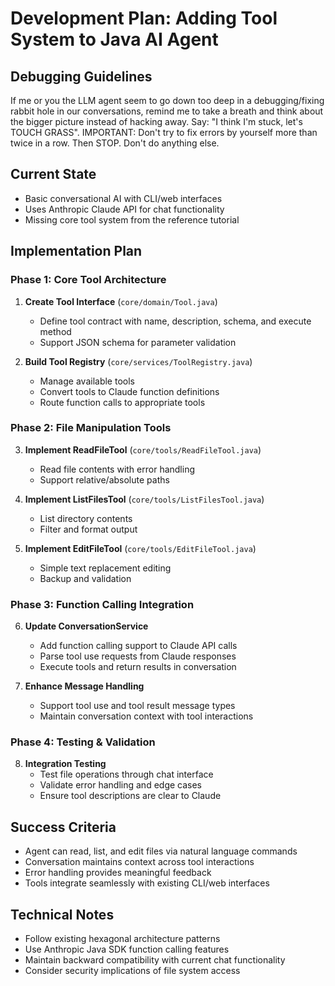 # Development Plan: Adding Tool System to Java AI Agent

## Debugging Guidelines
If me or you the LLM agent seem to go down too deep in a debugging/fixing rabbit hole in our conversations, remind me to take a breath and think about the bigger picture instead of hacking away. Say: "I think I'm stuck, let's TOUCH GRASS". IMPORTANT: Don't try to fix errors by yourself more than twice in a row. Then STOP. Don't do anything else.

## Current State
- Basic conversational AI with CLI/web interfaces
- Uses Anthropic Claude API for chat functionality
- Missing core tool system from the reference tutorial

## Implementation Plan

### Phase 1: Core Tool Architecture
1. **Create Tool Interface** (`core/domain/Tool.java`)
   - Define tool contract with name, description, schema, and execute method
   - Support JSON schema for parameter validation

2. **Build Tool Registry** (`core/services/ToolRegistry.java`)
   - Manage available tools
   - Convert tools to Claude function definitions
   - Route function calls to appropriate tools

### Phase 2: File Manipulation Tools
3. **Implement ReadFileTool** (`core/tools/ReadFileTool.java`)
   - Read file contents with error handling
   - Support relative/absolute paths

4. **Implement ListFilesTool** (`core/tools/ListFilesTool.java`)
   - List directory contents
   - Filter and format output

5. **Implement EditFileTool** (`core/tools/EditFileTool.java`)
   - Simple text replacement editing
   - Backup and validation

### Phase 3: Function Calling Integration
6. **Update ConversationService**
   - Add function calling support to Claude API calls
   - Parse tool use requests from Claude responses
   - Execute tools and return results in conversation

7. **Enhance Message Handling**
   - Support tool use and tool result message types
   - Maintain conversation context with tool interactions

### Phase 4: Testing & Validation
8. **Integration Testing**
   - Test file operations through chat interface
   - Validate error handling and edge cases
   - Ensure tool descriptions are clear to Claude

## Success Criteria
- Agent can read, list, and edit files via natural language commands
- Conversation maintains context across tool interactions
- Error handling provides meaningful feedback
- Tools integrate seamlessly with existing CLI/web interfaces

## Technical Notes
- Follow existing hexagonal architecture patterns
- Use Anthropic Java SDK function calling features
- Maintain backward compatibility with current chat functionality
- Consider security implications of file system access